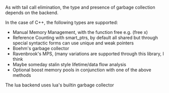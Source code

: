  As with tail call elimination, the type and presence of garbage collection depends on the backend.
 
 In the case of C++, the following types are supported:
 - Manual Memory Management, with the function free e.g. (free x)
 - Reference Counting with smart_ptrs, by default all shared but through special syntactic forms can use unique and weak pointers
 - Boehm's garbage collector
 - Ravenbrook's MPS, (many variations are supported through this library, I think
 - Maybe someday stalin style lifetime/data flow analysis
 - Optional boost memory pools in conjunction with one of the above methods

The lua backend uses lua's builtin garbage collector
